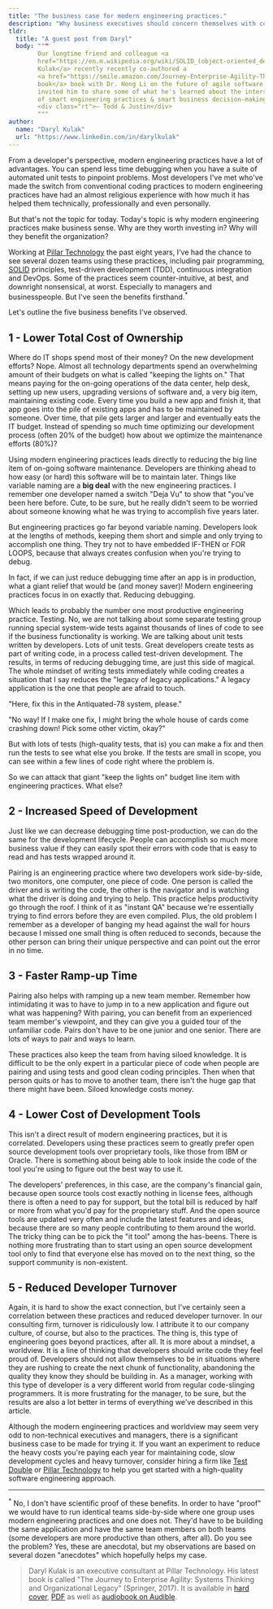 ```yaml
---
title: "The business case for modern engineering practices."
description: "Why business executives should concern themselves with coding practices."
tldr:
  title: "A guest post from Daryl"
  body: """
        Our longtime friend and colleague <a
        href="https://en.m.wikipedia.org/wiki/SOLID_(object-oriented_design)">Daryl
        Kulak</a> recently recently co-authored a
        <a href="https://smile.amazon.com/Journey-Enterprise-Agility-Thinking-Organizational/dp/3319540866">great
        book</a> book with Dr. Hong Li on the future of agile software. To celebrate, we
        invited him to share some of what he's learned about the intersection
        of smart engineering practices & smart business decision-making. Enjoy!
        <div class="rt">— Todd & Justin</div>
        """
author:
  name: "Daryl Kulak"
  url: "https://www.linkedin.com/in/darylkulak"
---
```


From a developer's perspective, modern engineering practices have a lot of
advantages. You can spend less time debugging when you have a suite of automated
unit tests to pinpoint problems. Most developers I've met who've made the switch
from conventional coding practices to modern engineering practices have had an
almost religious experience with how much it has helped them technically,
professionally and even personally.

But that's not the topic for today. Today's topic is why modern engineering
practices make business sense. Why are they worth investing in? Why will they
benefit the organization?

Working at [Pillar Technology](http://pillartechnology.com) the past eight
years, I've had the chance to see several dozen teams using these practices,
including pair programming,
[SOLID](https://en.m.wikipedia.org/wiki/SOLID_%28object-oriented_design%29)
principles, test-driven development (TDD), continuous integration and DevOps.
Some of the practices seem counter-intuitive, at best, and downright
nonsensical, at worst. Especially to managers and businesspeople. But I've seen
the benefits firsthand.<sup>&ast;</sup>

Let's outline the five business benefits I've observed.

## 1 - Lower Total Cost of Ownership

Where do IT shops spend most of their money?  On the new development efforts?
Nope. Almost all technology departments spend an overwhelming amount of their
budgets on what is called "keeping the lights on." That means paying for the
on-going operations of the data center, help desk, setting up new users,
upgrading versions of software and, a very big item, maintaining existing code.
Every time you build a new app and finish it, that app goes into the pile of
existing apps and has to be maintained by someone. Over time, that pile gets
larger and larger and eventually eats the IT budget. Instead of spending so much
time optimizing our development process (often 20% of the budget) how about we
optimize the maintenance efforts (80%)?

Using modern engineering practices leads directly to reducing the big line item
of on-going software maintenance. Developers are thinking ahead to how easy (or
hard) this software will be to maintain later. Things like variable naming are a
**big deal** with the new engineering practices. I remember one developer named a
switch "Deja Vu" to show that "you've been here before. Cute, to be sure, but he
really didn't seem to be worried about someone knowing what he was trying to
accomplish five years later.

But engineering practices go far beyond variable naming. Developers look at the
lengths of methods, keeping them short and simple and only trying to accomplish
one thing. They try not to have embedded IF-THEN or FOR LOOPS, because that
always creates confusion when you're trying to debug.

In fact, if we can just reduce debugging time after an app is in production,
what a giant relief that would be (and money saver)! Modern engineering
practices focus in on exactly that. Reducing debugging.

Which leads to probably the number one most productive engineering practice.
Testing. No, we are not talking about some separate testing group running
special system-wide tests against thousands of lines of code to see if the
business functionality is working. We are talking about unit tests written by
developers. Lots of unit tests. Great developers create tests as part of writing
code, in a process called test-driven development. The results, in terms of
reducing debugging time, are just this side of magical. The whole mindset of
writing tests immediately while coding creates a situation that I say reduces
the "legacy of legacy applications." A legacy application is the one that people
are afraid to touch.

"Here, fix this in the Antiquated-78 system, please."

"No way! If I make one fix, I might bring the whole house of cards come crashing
down!  Pick some other victim, okay?"

But with lots of tests (high-quality tests, that is) you can make a fix and then
run the tests to see what else you broke. If the tests are small in scope, you
can see within a few lines of code right where the problem is.

So we can attack that giant "keep the lights on" budget line item with
engineering practices. What else?

## 2 - Increased Speed of Development

Just like we can decrease debugging time post-production, we can do the same for
the development lifecycle. People can accomplish so much more business value if
they can easily spot their errors with code that is easy to read and has tests
wrapped around it.

Pairing is an engineering practice where two developers work side-by-side, two
monitors, one computer, one piece of code. One person is called the driver and
is writing the code, the other is the navigator and is watching what the driver
is doing and trying to help. This practice helps productivity go through the
roof. I think of it as "instant QA" because we're essentially trying to find
errors before they are even compiled. Plus, the old problem I remember as a
developer of banging my head against the wall for hours because I missed one
small thing is often reduced to seconds, because the other person can bring
their unique perspective and can point out the error in no time.

## 3 - Faster Ramp-up Time

Pairing also helps with ramping up a new team member. Remember how intimidating
it was to have to jump in to a new application and figure out what was
happening? With pairing, you can benefit from an experienced team member's
viewpoint, and they can give you a guided tour of the unfamiliar code. Pairs
don't have to be one junior and one senior. There are lots of ways to pair and
ways to learn.

These practices also keep the team from having siloed knowledge. It is difficult
to be the only expert in a particular piece of code when people are pairing and
using tests and good clean coding principles. Then when that person quits or has
to move to another team, there isn't the huge gap that there might have been.
Siloed knowledge costs money.

## 4 - Lower Cost of Development Tools

This isn't a direct result of modern engineering practices, but it is
correlated. Developers using these practices seem to greatly prefer open source
development tools over proprietary tools, like those from IBM or Oracle. There
is something about being able to look inside the code of the tool you're using
to figure out the best way to use it.

The developers' preferences, in this case, are the company's financial gain,
because open source tools cost exactly nothing in license fees, although there
is often a need to pay for support, but the total bill is reduced by half or
more from what you'd pay for the proprietary stuff. And the open source tools
are updated very often and include the latest features and ideas, because there
are so many people contributing to them around the world. The tricky thing can
be to pick the "it tool" among the has-beens. There is nothing more frustrating
than to start using an open source development tool only to find that everyone
else has moved on to the next thing, so the support community is non-existent.

## 5 - Reduced Developer Turnover

Again, it is hard to show the exact connection, but I've certainly seen a
correlation between these practices and reduced developer turnover. In our
consulting firm, turnover is ridiculously low. I attribute it to our company
culture, of course, but also to the practices. The thing is, this type of
engineering goes beyond practices, after all. It is more about a mindset, a
worldview. It is a line of thinking that developers should write code they feel
proud of. Developers should not allow themselves to be in situations where they
are rushing to create the next chunk of functionality, abandoning the quality
they know they should be building in. As a manager, working with this type of
developer is a very different world from regular code-slinging programmers. It
is more frustrating for the manager, to be sure, but the results are also a lot
better in terms of everything we've described in this article.

Although the modern engineering practices and worldview may seem very odd to
non-technical executives and managers, there is a significant business case to
be made for trying it. If you want an experiment to reduce the heavy costs
you're paying each year for maintaining code, slow development cycles and heavy
turnover, consider hiring a firm like [Test Double](//testdouble.com) or [Pillar
Technology](http://pillartechnology.com) to help you get started with a
high-quality software engineering approach.

* * *

<sup>&ast;</sup> No, I don't have scientific proof of these benefits. In order
to have "proof" we would have to run identical teams side-by-side where one
group uses modern engineering practices and one does not. They'd have to be
building the same application and have the same team members on both teams (some
developers are more productive than others, after all). Do you see the problem?
Yes, these are anecdotal, but my observations are based on several dozen
"anecdotes" which hopefully helps my case.

> Daryl Kulak is an executive consultant at Pillar Technology. His latest book is
> called "The Journey to Enterprise Agility: Systems Thinking and Organizational
> Legacy" (Springer, 2017). It is available in [hard
cover](https://smile.amazon.com/Journey-Enterprise-Agility-Thinking-Organizational/dp/3319540866),
> [PDF](http://www.springer.com/us/book/9783319540863#otherversion=9783319540870)
> as well as [audiobook on
> Audible](https://www.audible.com/pd/Business/The-Journey-to-Enterprise-Agility-Audiobook/B072WB7QG7).
